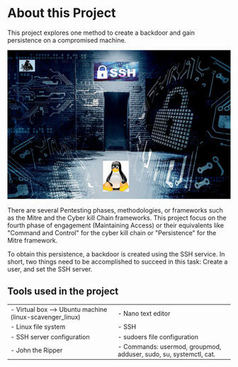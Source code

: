 # About this Project

This project explores one method to create a backdoor and gain persistence on a compromised machine.

![a](Images/a.png)

There are several Pentesting phases, methodologies, or frameworks such as the Mitre and the Cyber kill Chain frameworks. This project focus on the fourth phase of engagement (Maintaining Access) or their equivalents like "Command and Control" for the cyber kill chain or "Persistence" for the Mitre framework.

To obtain this persistence, a backdoor is created using the SSH service. In short, two things need to be accomplished to succeed in this task: Create a user, and set the SSH server.

## Tools used in the project

|   |   |
| --- | --- |
| - Virtual box --> Ubuntu machine (linux-scavenger_linux) | - Nano text editor |
| - Linux file system | - SSH |
| - SSH server configuration | - sudoers file configuration |
| - John the Ripper | - Commands: usermod, groupmod, adduser, sudo, su, systemctl, cat.